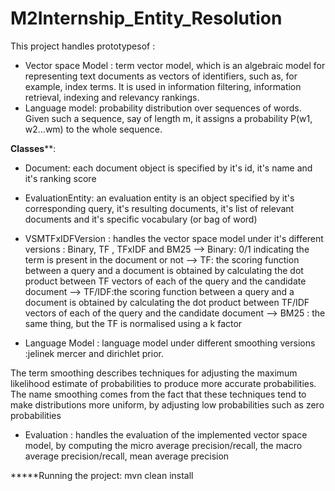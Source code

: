 # M2Internship_Entity_Resolution

This project handles prototypesof :
 - Vector space Model : term vector model, which is an algebraic model for representing text
 documents  as vectors of identifiers, such as, for example, index terms. It is used in information filtering,
 information retrieval, indexing and relevancy rankings.
 - Language model:  probability distribution over sequences of words. Given such a sequence, say of length m, it assigns a probability
P(w1, w2...wm) to the whole sequence.

****Classes******:
- Document: each document object is specified by it's id, it's name and it's ranking score
- EvaluationEntity: an evaluation entity is an object specified by it's corresponding query, it's resulting documents,
it's list of relevant documents and it's specific vocabulary (or bag of word)

- VSMTFxIDFVersion : handles the vector space model under it's different versions : Binary, TF , TFxIDF and
BM25
--> Binary: 0/1 indicating the term is present in the document or not
--> TF: the scoring function between a query and a document is obtained by calculating the dot product between TF
  vectors of each of the query and the candidate document
--> TF/IDF:the scoring function between a query and a document is obtained by calculating the dot product between TF/IDF
    vectors of each of the query and the candidate document
--> BM25 : the same thing, but the TF is normalised using a k factor
- Language Model : language model under different smoothing versions :jelinek mercer and dirichlet prior.

The term smoothing describes techniques for
adjusting the maximum likelihood estimate of probabilities to produce
more accurate probabilities. The name smoothing comes from the fact that these techniques
tend to make distributions more uniform, by adjusting low probabilities such as zero probabilities

- Evaluation : handles the evaluation of the implemented vector space model, by computing the micro average precision/recall,
the macro average precision/recall, mean average precision

*****Running the project:
mvn clean install
